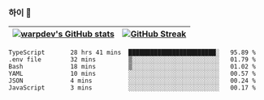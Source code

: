 
### 하이 👋
[![warpdev's GitHub stats](https://github-readme-stats.vercel.app/api?username=warpdev&show_icons=true&theme=vue-dark)](#) |[![GitHub Streak](https://github-readme-streak-stats.herokuapp.com/?user=warpdev&theme=dark)](#)
--- | --- |
<!--START_SECTION:waka-->

```text
TypeScript       28 hrs 41 mins  ████████████████████████░   95.89 %
.env file        32 mins         ▒░░░░░░░░░░░░░░░░░░░░░░░░   01.79 %
Bash             18 mins         ▒░░░░░░░░░░░░░░░░░░░░░░░░   01.02 %
YAML             10 mins         ░░░░░░░░░░░░░░░░░░░░░░░░░   00.57 %
JSON             4 mins          ░░░░░░░░░░░░░░░░░░░░░░░░░   00.24 %
JavaScript       3 mins          ░░░░░░░░░░░░░░░░░░░░░░░░░   00.17 %
```

<!--END_SECTION:waka-->

<!--
**warpdev/warpdev** is a ✨ _special_ ✨ repository because its `README.md` (this file) appears on your GitHub profile.

Here are some ideas to get you started:

- 🔭 I’m currently working on ...
- 🌱 I’m currently learning ...
- 👯 I’m looking to collaborate on ...
- 🤔 I’m looking for help with ...
- 💬 Ask me about ...
- 📫 How to reach me: ...
- 😄 Pronouns: ...
- ⚡ Fun fact: ...
-->
